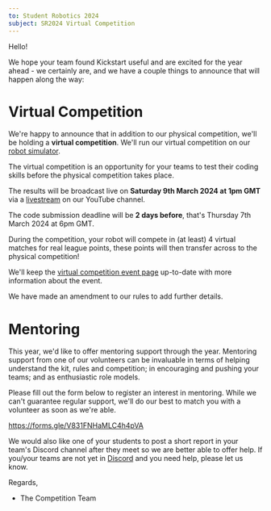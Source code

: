 ```yaml
---
to: Student Robotics 2024
subject: SR2024 Virtual Competition
---
```


Hello! 

We hope your team found Kickstart useful and are excited for the year ahead - we certainly are, and we have a couple things to announce that will happen along the way:

# Virtual Competition

We're happy to announce that in addition to our physical competition, we'll be holding a **virtual competition**. We'll run our virtual competition on our [robot simulator](https://studentrobotics.org/docs/simulator/).

The virtual competition is an opportunity for your teams to test their coding skills before the physical competition takes place.

The results will be broadcast live on **Saturday 9th March 2024 at 1pm GMT**  via a [livestream](https://www.youtube.com/watch?v=hlfaQIfLaRg) on our YouTube channel.

The code submission deadline will be **2 days before**, that's Thursday 7th March 2024 at 6pm GMT.

During the competition, your robot will compete in (at least) 4 virtual matches for real league points, these points will then transfer across to the physical competition!

We'll keep the [virtual competition event page](https://studentrobotics.org/events/sr2024/virtual-competition) up-to-date with more information about the event.

We have made an amendment to our rules to add further details.

# Mentoring

This year, we'd like to offer mentoring support through the year. Mentoring support from one of our volunteers can be invaluable in terms of helping understand the kit, rules and competition; in encouraging and pushing your teams; and as enthusiastic role models.

Please fill out the form below to register an interest in mentoring. While we can't guarantee regular support, we'll do our best to match you with a volunteer as soon as we're able.

https://forms.gle/V831FNHaMLC4h4pVA

We would also like one of your students to post a short report in your team's Discord channel after they meet so we are better able to offer help. If you/your teams are not yet in [Discord](https://studentrobotics.org/docs/tutorials/discord.html) and you need help, please let us know.

Regards,
- The Competition Team
